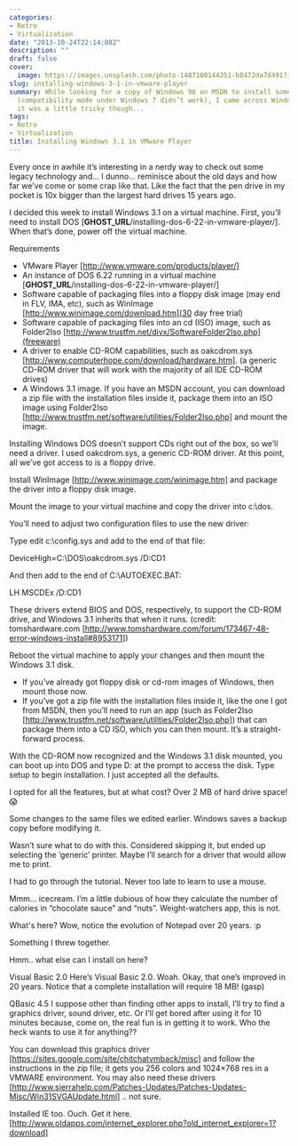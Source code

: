 ```yaml
---
categories:
- Retro
- Virtualization
date: "2013-10-24T22:14:08Z"
description: ""
draft: false
cover:
  image: https://images.unsplash.com/photo-1487180144351-b8472da7d491?ixlib=rb-1.2.1&q=80&fm=jpg&crop=entropy&cs=tinysrgb&w=1080&fit=max&ixid=eyJhcHBfaWQiOjExNzczfQ
slug: installing-windows-3-1-in-vmware-player
summary: While looking for a copy of Windows 98 on MSDN to install some old software
  (compatibility mode under Windows 7 didn’t work), I came across Windows 3.11. Installing
  it was a little tricky though...
tags:
- Retro
- Virtualization
title: Installing Windows 3.1 in VMware Player
---
```



Every once in awhile it’s interesting in a nerdy way to check out some legacy
technology and… I dunno… reminisce about the old days and how far we’ve come or
some crap like that. Like the fact that the pen drive in my pocket is 10x bigger
than the largest hard drives 15 years ago.

I decided this week to install Windows 3.1 on a virtual machine. First, you’ll
need to install DOS [__GHOST_URL__/installing-dos-6-22-in-vmware-player/]. When
that’s done, power off the virtual machine.

Requirements
 * VMware Player [http://www.vmware.com/products/player/]
 * An instance of DOS 6.22 running in a virtual machine
   [__GHOST_URL__/installing-dos-6-22-in-vmware-player/]
 * Software capable of packaging files into a floppy disk image (may end in FLV,
   IMA, etc), such as WinImage [http://www.winimage.com/download.htm](30 day
   free trial)
 * Software capable of packaging files into an cd (ISO) image, such as 
   Folder2Iso [http://www.trustfm.net/divx/SoftwareFolder2Iso.php](freeware)
 * A driver to enable CD-ROM capabilities, such as oakcdrom.sys
   [http://www.computerhope.com/download/hardware.htm]. (a generic CD-ROM driver
   that will work with the majority of all IDE CD-ROM drives)
 * A Windows 3.1 image. If you have an MSDN account, you can download a zip file
   with the installation files inside it, package them into an ISO image using 
   Folder2Iso [http://www.trustfm.net/software/utilities/Folder2Iso.php] and
   mount the image.

Installing Windows
DOS doesn’t support CDs right out of the box, so we’ll need a driver. I used
oakcdrom.sys, a generic CD-ROM driver. At this point, all we’ve got access to is
a floppy drive.

Install WinImage [http://www.winimage.com/winimage.htm] and package the driver
into a floppy disk image.

Mount the image to your virtual machine and copy the driver into c:\dos.

You’ll need to adjust two configuration files to use the new driver:

Type edit c:\config.sys and add to the end of that file:

DeviceHigh=C:\DOS\oakcdrom.sys /D:CD1

And then add to the end of C:\AUTOEXEC.BAT:

LH MSCDEx /D:CD1

These drivers extend BIOS and DOS, respectively, to support the CD-ROM drive,
and Windows 3.1 inherits that when it runs. (credit: tomshardware.com
[http://www.tomshardware.com/forum/173467-48-error-windows-install#8953171])

Reboot the virtual machine to apply your changes and then mount the Windows 3.1
disk.

 * If you’ve already got floppy disk or cd-rom images of Windows, then mount
   those now.
 * If you’ve got a zip file with the installation files inside it, like the one
   I got from MSDN, then you’ll need to run an app (such as Folder2Iso
   [http://www.trustfm.net/software/utilities/Folder2Iso.php]) that can package
   them into a CD ISO, which you can then mount. It’s a straight-forward
   process.

With the CD-ROM now recognized and the Windows 3.1 disk mounted, you can boot up
into DOS and type D: at the prompt to access the disk. Type setup to begin
installation. I just accepted all the defaults.

I opted for all the features, but at what cost? Over 2 MB of hard drive space! 
😱

Some changes to the same files we edited earlier. Windows saves a backup copy
before modifying it.

Wasn’t sure what to do with this. Considered skipping it, but ended up selecting
the ‘generic’ printer. Maybe I’ll search for a driver that would allow me to
print.

I had to go through the tutorial. Never too late to learn to use a mouse.

Mmm… icecream. I’m a little dubious of how they calculate the number of calories
in “chocolate sauce” and “nuts”. Weight-watchers app, this is not.

What's here?
Wow, notice the evolution of Notepad over 20 years. :p

Something I threw together.

Hmm.. what else can I install on here?

Visual Basic 2.0
Here’s Visual Basic 2.0. Woah. Okay, that one’s improved in 20 years. Notice
that a complete installation will require 18 MB! (gasp)

QBasic 4.5
I suppose other than finding other apps to install, I’ll try to find a graphics
driver, sound driver, etc. Or I’ll get bored after using it for 10 minutes
because, come on, the real fun is in getting it to work. Who the heck wants to 
use it for anything??

You can download this graphics driver
[https://sites.google.com/site/chitchatvmback/misc] and follow the instructions
in the zip file; it gets you 256 colors and 1024×768 res in a VMWARE
environment. You may also need these drivers
[http://www.sierrahelp.com/Patches-Updates/Patches-Updates-Misc/Win31SVGAUpdate.html]
.. not sure.

Installed IE too. Ouch. Get it here.
[http://www.oldapps.com/internet_explorer.php?old_internet_explorer=1?download]
